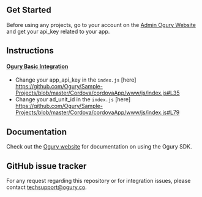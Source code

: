 ## Get Started

Before using any projects, go to your account on the [Admin Ogury Website](https://admin.ogury.co) and get your api_key related to your app.

## Instructions

#### [Ogury Basic Integration](https://github.com/Ogury/Sample-Projects/tree/master/Cordova)
* Change your app_api_key in the `index.js` [here]
https://github.com/Ogury/Sample-Projects/blob/master/Cordova/cordovaApp/www/js/index.js#L35
* Change your ad_unit_id in the `index.js` [here]
https://github.com/Ogury/Sample-Projects/blob/master/Cordova/cordovaApp/www/js/index.js#L79

## Documentation

Check out the [Ogury website](https://admin.ogury.co) for documentation on using the Ogury SDK.

## GitHub issue tracker

For any request regarding this repository or for integration issues, please contact techsupport@ogury.co.
